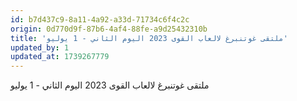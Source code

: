 ```yaml
---
id: b7d437c9-8a11-4a92-a33d-71734c6f4c2c
origin: 0d770d9f-87b6-4af4-88fe-a9d25432310b
title: 'ملتقى غوتنبرغ لالعاب القوى 2023 اليوم الثاني - 1 يوليو'
updated_by: 1
updated_at: 1739267779
---
```

ملتقى غوتنبرغ لالعاب القوى 2023 اليوم الثاني - 1 يوليو